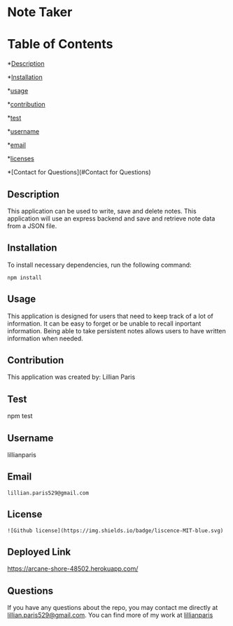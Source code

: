 # Note Taker
# Table of Contents 

*[Description](#description) 

*[Installation](#Installation) 

*[usage](#usage) 

*[contribution](#contribution) 

*[test](#test) 

*[username](#username) 

 *[email](#email) 

*[licenses](#licenses) 

*[Contact for Questions](#Contact for Questions) 


## Description
This application can be used to write, save and delete notes. This application will use an express backend and save and retrieve note data from a JSON file. 


## Installation
To install necessary dependencies, run the following command:

```
npm install
```

## Usage
This application is designed for users that need to keep track of a lot of information. It can be easy to forget or be unable to recall inportant information. Being able to take persistent notes allows users to have written information when needed. 

## Contribution
This application was created by: Lillian Paris

    
## Test
npm test
    
## Username
lillianparis
    
## Email
    lillian.paris529@gmail.com
    
## License
    ![Github license](https://img.shields.io/badge/liscence-MIT-blue.svg)

## Deployed Link

https://arcane-shore-48502.herokuapp.com/

## Questions

If you have any questions about the repo, you may contact me directly at lillian.paris529@gmail.com. You can find more of my work at [lillianparis](https://github.com/lillianparis)
